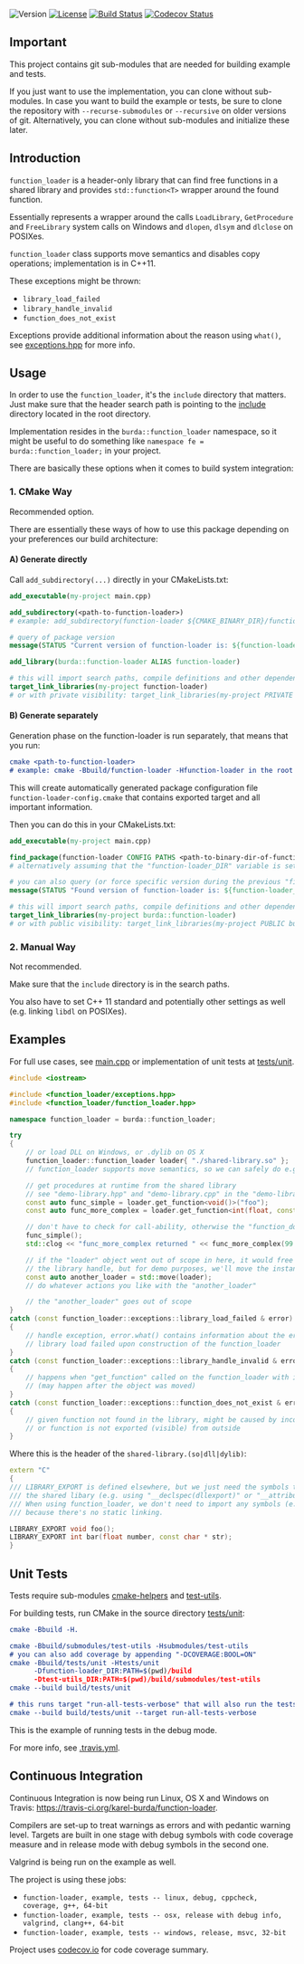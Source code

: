 ![Version](https://img.shields.io/badge/version-1.2.5-blue.svg)
[![License](https://img.shields.io/badge/license-MIT_License-blue.svg?style=flat)](LICENSE)
[![Build Status](https://travis-ci.org/karel-burda/function-loader.svg?branch=master)](https://travis-ci.org/karel-burda/function-loader)
[![Codecov Status](https://codecov.io/gh/karel-burda/function-loader/branch/develop/graph/badge.svg)](https://codecov.io/gh/karel-burda/function-loader/branch/master)

## Important
This project contains git sub-modules that are needed for building example and tests.

If you just want to use the implementation, you can clone without sub-modules. In case you want to build the example or tests, be sure to clone the repository
with `--recurse-submodules` or `--recursive` on older versions of git. Alternatively, you can clone without sub-modules and initialize these later.

## Introduction
`function_loader` is a header-only library that can find free functions in a shared library and provides `std::function<T>` wrapper around the found function.

Essentially represents a wrapper around the calls `LoadLibrary`, `GetProcedure` and `FreeLibrary` system calls on Windows and `dlopen`, `dlsym` and `dlclose` on POSIXes.

`function_loader` class supports move semantics and disables copy operations; implementation is in C++11.

These exceptions might be thrown:
  * `library_load_failed`
  * `library_handle_invalid`
  * `function_does_not_exist`

Exceptions provide additional information about the reason using `what()`,  see [exceptions.hpp](include/function_loader/exceptions.hpp) for more info.

## Usage
In order to use the `function_loader`, it's the `include` directory that matters. Just make sure that the header search path is pointing to the [include](include) directory located in the root directory.

Implementation resides in the `burda::function_loader` namespace, so it might be useful to do something like `namespace fe = burda::function_loader;` in your project.

There are basically these options when it comes to build system integration:

### 1. CMake Way
Recommended option.

There are essentially these ways of how to use this package depending on your preferences our build architecture:

#### A) Generate directly

Call `add_subdirectory(...)` directly in your CMakeLists.txt:

```cmake
add_executable(my-project main.cpp)

add_subdirectory(<path-to-function-loader>)
# example: add_subdirectory(function-loader ${CMAKE_BINARY_DIR}/function-loader)

# query of package version
message(STATUS "Current version of function-loader is: ${function-loader_VERSION}")

add_library(burda::function-loader ALIAS function-loader)

# this will import search paths, compile definitions and other dependencies of the function-loader as well
target_link_libraries(my-project function-loader)
# or with private visibility: target_link_libraries(my-project PRIVATE function-loader)
```

#### B) Generate separately

Generation phase on the function-loader is run separately, that means that you run:
```cmake
cmake <path-to-function-loader>
# example: cmake -Bbuild/function-loader -Hfunction-loader in the root of your project 
```

This will create automatically generated package configuration file `function-loader-config.cmake` that contains exported target and all important information.

Then you can do this in your CMakeLists.txt:

```cmake
add_executable(my-project main.cpp)

find_package(function-loader CONFIG PATHS <path-to-binary-dir-of-function-loader>)
# alternatively assuming that the "function-loader_DIR" variable is set: find_package(function-loader CONFIG)

# you can also query (or force specific version during the previous "find_package()" call)
message(STATUS "Found version of function-loader is: ${function-loader_VERSION}")

# this will import search paths, compile definitions and other dependencies of the function-loader as well
target_link_libraries(my-project burda::function-loader)
# or with public visibility: target_link_libraries(my-project PUBLIC burda::function-loader)
```

### 2. Manual Way
Not recommended.

Make sure that the `include` directory is in the search paths.

You also have to set C++ 11 standard and potentially other settings as well (e.g. linking `libdl` on POSIXes).

## Examples
For full use cases, see [main.cpp](example/src/main.cpp) or implementation of unit tests at [tests/unit](tests/unit).

```cpp
#include <iostream>

#include <function_loader/exceptions.hpp>
#include <function_loader/function_loader.hpp>

namespace function_loader = burda::function_loader;

try
{
    // or load DLL on Windows, or .dylib on OS X
    function_loader::function_loader loader{ "./shared-library.so" };
    // function_loader supports move semantics, so we can safely do e.g. "const auto other = std::move(loader)"

    // get procedures at runtime from the shared library
    // see "demo-library.hpp" and "demo-library.cpp" in the "demo-library" directory
    const auto func_simple = loader.get_function<void()>("foo");
    const auto func_more_complex = loader.get_function<int(float, const char *)>("bar");

    // don't have to check for call-ability, otherwise the "function_does_not_exist" would be thrown
    func_simple();
    std::clog << "func_more_complex returned " << func_more_complex(99.0, "foo");

    // if the "loader" object went out of scope in here, it would free all resources and unload
    // the library handle, but for demo purposes, we'll move the instance
    const auto another_loader = std::move(loader);
    // do whatever actions you like with the "another_loader"

    // the "another_loader" goes out of scope
}
catch (const function_loader::exceptions::library_load_failed & error)
{
    // handle exception, error.what() contains information about the error code from the OS
    // library load failed upon construction of the function_loader
}
catch (const function_loader::exceptions::library_handle_invalid & error)
{
    // happens when "get_function" called on the function_loader with invalid library handle
    // (may happen after the object was moved)
}
catch (const function_loader::exceptions::function_does_not_exist & error)
{
    // given function not found in the library, might be caused by incorrect signature,
    // or function is not exported (visible) from outside
}
```

Where this is the header of the `shared-library.(so|dll|dylib)`:
```cpp
extern "C"
{
/// LIBRARY_EXPORT is defined elsewhere, but we just need the symbols to be visible from outside
/// the shared libary (e.g. using "__declspec(dllexport)" or "__attribute__((visibility("default")))" on the GCC).
/// When using function_loader, we don't need to import any symbols (e.g. "__declspec(dllimport)"),
/// because there's no static linking.

LIBRARY_EXPORT void foo();
LIBRARY_EXPORT int bar(float number, const char * str);
}
```

## Unit Tests
Tests require sub-modules [cmake-helpers](https://github.com/karel-burda/cmake-helpers) and [test-utils](https://github.com/karel-burda/test-utils).

For building tests, run CMake in the source directory [tests/unit](tests/unit):

```cmake
cmake -Bbuild -H.

cmake -Bbuild/submodules/test-utils -Hsubmodules/test-utils
# you can also add coverage by appending "-DCOVERAGE:BOOL=ON"
cmake -Bbuild/tests/unit -Htests/unit
      -Dfunction-loader_DIR:PATH=$(pwd)/build
      -Dtest-utils_DIR:PATH=$(pwd)/build/submodules/test-utils
cmake --build build/tests/unit

# this runs target "run-all-tests-verbose" that will also run the tests with timeout, etc.:
cmake --build build/tests/unit --target run-all-tests-verbose
```

This is the example of running tests in the debug mode.

For more info, see [.travis.yml](.travis.yml).

## Continuous Integration
Continuous Integration is now being run Linux, OS X and Windows on Travis: https://travis-ci.org/karel-burda/function-loader.

Compilers are set-up to treat warnings as errors and with pedantic warning level.
Targets are built in one stage with debug symbols with code coverage measure and in release mode with debug symbols in the second one.

Valgrind is being run on the example as well.

The project is using these jobs:
  * `function-loader, example, tests -- linux, debug, cppcheck, coverage, g++, 64-bit`
  * `function-loader, example, tests -- osx, release with debug info, valgrind, clang++, 64-bit`
  * `function-loader, example, tests -- windows, release, msvc, 32-bit`

Project uses [codecov.io](https://codecov.io/gh/karel-burda/function-loader) for code coverage summary.
